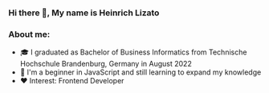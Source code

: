 ### Hi there 👋, My name is Heinrich Lizato

### About me:

* 🎓 I graduated as Bachelor of Business Informatics from Technische Hochschule Brandenburg, Germany in August 2022
* 🌱 I'm a beginner in JavaScript and still learning to expand my knowledge
* ❤️ Interest: Frontend Developer 


<!--
**hlizato28/hlizato28** is a ✨ _special_ ✨ repository because its `README.md` (this file) appears on your GitHub profile.

Here are some ideas to get you started:

- 🔭 I’m currently working on ...
- 🌱 I’m currently learning ...
- 👯 I’m looking to collaborate on ...
- 🤔 I’m looking for help with ...
- 💬 Ask me about ...
- 📫 How to reach me: ...
- 😄 Pronouns: ...
- ⚡ Fun fact: ...
-->

